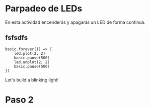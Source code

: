 # Parpadeo de LEDs

En esta actividad encenderás y apagarás un LED de forma continua.

## fsfsdfs

```sim
basic.forever(() => {
    led.plot(2, 2)
    basic.pause(500)
    led.unplot(2, 2)
    basic.pause(500)
})
```
Let's build a blinking light!

# Paso 2